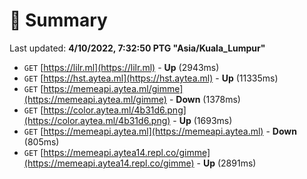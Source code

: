 # 📖 Summary
Last updated: **4/10/2022, 7:32:50 PTG "Asia/Kuala_Lumpur"**

- `GET` [https://lilr.ml](https://lilr.ml) - **Up** (2943ms)
- `GET` [https://hst.aytea.ml](https://hst.aytea.ml) - **Up** (11335ms)
- `GET` [https://memeapi.aytea.ml/gimme](https://memeapi.aytea.ml/gimme) - **Down** (1378ms)
- `GET` [https://color.aytea.ml/4b31d6.png](https://color.aytea.ml/4b31d6.png) - **Up** (1693ms)
- `GET` [https://memeapi.aytea.ml](https://memeapi.aytea.ml) - **Down** (805ms)
- `GET` [https://memeapi.aytea14.repl.co/gimme](https://memeapi.aytea14.repl.co/gimme) - **Up** (2891ms)

